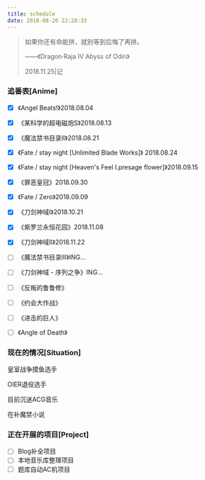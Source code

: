 ```yaml
---
title: schedule
date: 2018-08-26 22:28:33
---
```


> 如果你还有命能拼，就别等到后悔了再拼。
>
> ——《Dragon·Raja IV Abyss of Odin》
>
> 2018.11.25|记

### 追番表[Anime]

- [x] 《Angel Beats!》2018.08.04 
- [x] 《某科学的超电磁炮S》2018.08.13
- [x] 《魔法禁书目录II》2018.08.21
- [x] 《Fate / stay night [Unlimited Blade Works]》 2018.08.24
- [x] 《Fate / stay night [Heaven's Feel I.presage flower]》2018.09.15
- [x] 《罪恶皇冠》2018.09.30
- [x] 《Fate / Zero》2018.09.09
- [x] 《刀剑神域I》2018.10.21
- [x] 《紫罗兰永恒花园》2018.11.08
- [x] 《刀剑神域II》2018.11.22


- [ ] 《魔法禁书目录III》ING...
- [ ] 《刀剑神域 - 序列之争》ING...


- [ ] 《反叛的鲁鲁修》
- [ ] 《约会大作战》
- [ ] 《进击的巨人》
- [ ] 《Angle of Death》

### 现在的情况[Situation]

皇室战争摸鱼选手

OIER退役选手

目前沉迷ACG音乐

在补魔禁小说

### 正在开展的项目[Project]

- [ ] Blog补全项目
- [ ] 本地音乐库整理项目
- [ ] 题库自动AC机项目